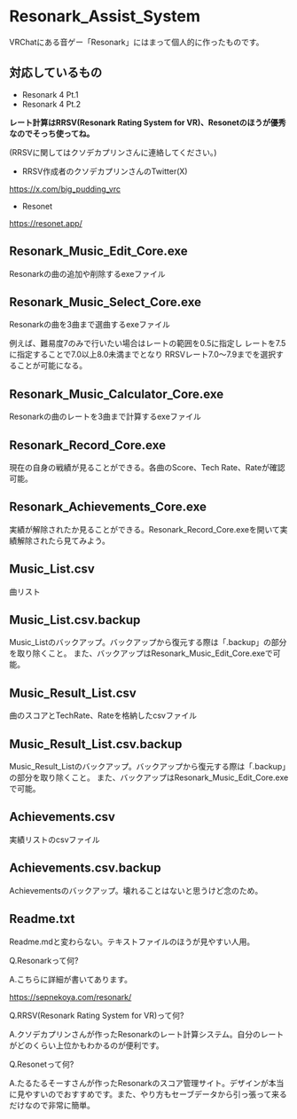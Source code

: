 # Resonark_Assist_System

VRChatにある音ゲー「Resonark」にはまって個人的に作ったものです。

## 対応しているもの
- Resonark 4 Pt.1
- Resonark 4 Pt.2

**レート計算はRRSV(Resonark Rating System for VR)、Resonetのほうが優秀なのでそっち使ってね。**

(RRSVに関してはクソデカプリンさんに連絡してください。)

- RRSV作成者のクソデカプリンさんのTwitter(X)

https://x.com/big_pudding_vrc

- Resonet

https://resonet.app/

## Resonark_Music_Edit_Core.exe
Resonarkの曲の追加や削除するexeファイル

## Resonark_Music_Select_Core.exe
Resonarkの曲を3曲まで選曲するexeファイル

例えば、難易度7のみで行いたい場合はレートの範囲を0.5に指定し
レートを7.5に指定することで7.0以上8.0未満までとなり
RRSVレート7.0～7.9までを選択することが可能になる。

## Resonark_Music_Calculator_Core.exe
Resonarkの曲のレートを3曲まで計算するexeファイル

## Resonark_Record_Core.exe
現在の自身の戦績が見ることができる。各曲のScore、Tech Rate、Rateが確認可能。

## Resonark_Achievements_Core.exe
実績が解除されたか見ることができる。Resonark_Record_Core.exeを開いて実績解除されたら見てみよう。

## Music_List.csv
曲リスト

## Music_List.csv.backup
Music_Listのバックアップ。バックアップから復元する際は「.backup」の部分を取り除くこと。
また、バックアップはResonark_Music_Edit_Core.exeで可能。

## Music_Result_List.csv
曲のスコアとTechRate、Rateを格納したcsvファイル

## Music_Result_List.csv.backup
Music_Result_Listのバックアップ。バックアップから復元する際は「.backup」の部分を取り除くこと。
また、バックアップはResonark_Music_Edit_Core.exeで可能。

## Achievements.csv
実績リストのcsvファイル

## Achievements.csv.backup
Achievementsのバックアップ。壊れることはないと思うけど念のため。

## Readme.txt
Readme.mdと変わらない。テキストファイルのほうが見やすい人用。

Q.Resonarkって何?

A.こちらに詳細が書いてあります。

https://sepnekoya.com/resonark/

Q.RRSV(Resonark Rating System for VR)って何?

A.クソデカプリンさんが作ったResonarkのレート計算システム。自分のレートがどのくらい上位かもわかるのが便利です。

Q.Resonetって何?

A.たるたるそーすさんが作ったResonarkのスコア管理サイト。デザインが本当に見やすいのでおすすめです。また、やり方もセーブデータから引っ張って来るだけなので非常に簡単。